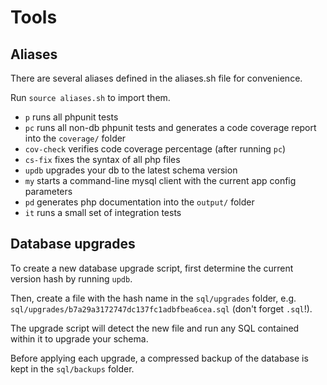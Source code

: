 # Tools

## Aliases

There are several aliases defined in the aliases.sh file for convenience.

Run `source aliases.sh` to import them.

* `p` runs all phpunit tests
* `pc` runs all non-db phpunit tests and generates a code coverage report into the `coverage/` folder
* `cov-check` verifies code coverage percentage (after running `pc`)
* `cs-fix` fixes the syntax of all php files
* `updb` upgrades your db to the latest schema version
* `my` starts a command-line mysql client with the current app config parameters
* `pd` generates php documentation into the `output/` folder
* `it` runs a small set of integration tests

## Database upgrades

To create a new database upgrade script, first determine the current version hash
by running `updb`.

Then, create a file with the hash name in the `sql/upgrades` folder, e.g.
`sql/upgrades/b7a29a3172747dc137fc1adbfbea6cea.sql` (don't forget `.sql`!).

The upgrade script will detect the new file and run any SQL contained within it
to upgrade your schema.

Before applying each upgrade, a compressed backup of the database is kept in the 
`sql/backups` folder.
